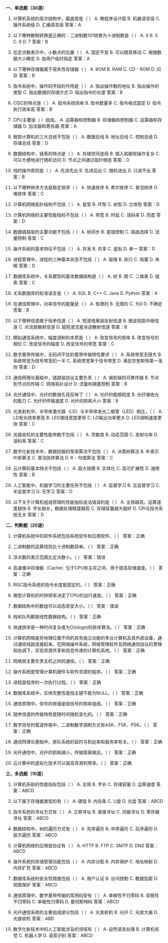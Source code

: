 **一、单选题（30道）**

1. 计算机系统的层次结构中，最底层是（  ）
A. 微程序设计级
B. 机器语言级
C. 操作系统级
D. 汇编语言级
答案：A

2. 以下哪种数制转换是正确的：二进制数101转换为十进制数是（  ）
A. 4
B. 5
C. 6
D. 7
答案：B

3. 在定点数表示中，小数点的位置（  ）
A. 固定不变
B. 可以随意移动
C. 根据数据大小确定
D. 由用户临时指定
答案：A

4. 以下哪种存储器属于易失性存储器（  ）
A. ROM
B. RAM
C. CD - ROM
D. 闪存
答案：B

5. 指令系统中，操作码字段的作用是（  ）
A. 指出操作数的地址
B. 指出操作的类型
C. 指出数据的存储方式
D. 指出指令的长度
答案：B

6. CISC的特点是（  ）
A. 指令系统简单
B. 指令数量多
C. 指令格式固定
D. 指令执行效率高
答案：B

7. CPU主要由（  ）组成。
A. 运算器和控制器
B. 存储器和控制器
C. 运算器和存储器
D. 加法器和寄存器
答案：A

8. 微型计算机的三大总线不包括（  ）
A. 数据总线
B. 地址总线
C. 控制总线
D. 存储总线
答案：D

9. 数据结构中，链表的特点是（  ）
A. 存储空间连续
B. 插入和删除操作复杂
C. 可以方便地进行随机访问
D. 节点之间通过指针相连
答案：D

10. 栈的操作原则是（  ）
A. 先进先出
B. 先进后出
C. 随机进出
D. 只进不出
答案：B

11. 以下哪种排序方法是稳定排序（  ）
A. 快速排序
B. 希尔排序
C. 冒泡排序
D. 堆排序
答案：C

12. 计算机网络拓扑结构不包括（  ）
A. 星型
B. 环型
C. 树型
D. 立体型
答案：D

13. 计算机网络的主要性能指标不包括（  ）
A. 带宽
B. 时延
C. 误码率
D. 亮度
答案：D

14. 数据链路层的主要功能不包括（  ）
A. 帧同步
B. 差错控制
C. 路由选择
D. 流量控制
答案：C

15. 操作系统的基本特征不包括（  ）
A. 并发
B. 共享
C. 虚拟
D. 单一
答案：D

16. 进程管理中，进程的三种基本状态不包括（  ）
A. 就绪
B. 执行
C. 阻塞
D. 休眠
答案：D

17. 数据库系统中，关系模型的基本数据结构是（  ）
A. 树
B. 图
C. 二维表
D. 链表
答案：C

18. 关系数据库的标准语言是（  ）
A. SQL
B. C++
C. Java
D. Python
答案：A

19. 在通信原理中，功率信号的能量是（  ）
A. 有限的
B. 无限的
C. 为0
D. 不确定
答案：B

20. 以下哪种信道属于恒参信道（  ）
A. 短波电离层反射信道
B. 微波视距中继信道
C. 对流层散射信道
D. 超短波流星余迹散射信道
答案：B

21. 模拟通信系统中，幅度调制的本质是（  ）
A. 改变信号的频率
B. 改变信号的相位
C. 改变信号的幅度
D. 改变信号的带宽
答案：C

22. 数字基带传输中，无码间干扰的基带传输特性要求（  ）
A. 系统带宽无限大
B. 系统带宽为信号带宽的一半
C. 系统带宽等于信号带宽
D. 满足奈奎斯特第一准则
答案：D

23. 通信网理论基础中，链路层协议主要负责（  ）
A. 端到端的可靠传输
B. 节点到节点的传输
C. 网络拓扑设计
D. 流量和拥塞控制
答案：B

24. 光纤通信中，光纤的数值孔径反映了（  ）
A. 光纤的粗细程度
B. 光纤接收光的能力
C. 光纤的传输速度
D. 光纤的损耗大小
答案：B

25. 光发射机中，半导体激光器（LD）与半导体发光二极管（LED）相比，（  ）
A. LD发光效率更高
B. LED谱线宽度更窄
C. LD输出功率更大
D. LED调制速度更快
答案：C

26. 光接收机的主要性能参数不包括（  ）
A. 灵敏度
B. 动态范围
C. 发射功率
D. 误码率
答案：C

27. 数字化新技术中，数据挖掘的常用算法不包括（  ）
A. 决策树算法
B. 朴素贝叶斯算法
C. 冒泡排序算法
D. K - 均值算法
答案：C

28. 云计算的基本特点不包括（  ）
A. 超大规模
B. 实体化
C. 高可扩展性
D. 通用性
答案：B

29. 人工智能中，机器学习的主要任务不包括（  ）
A. 监督学习
B. 无监督学习
C. 半监督学习
D. 无学习
答案：D

30. 以下关于计算机组成原理的性能指标说法错误的是（  ）
A. 主频越高，运算速度越快
B. 字长越长，数据处理精度越高
C. 存储容量越大越好
D. CPI与指令系统无关
答案：D


**二、判断题（20道）**

1. 计算机系统中的软件系统包括系统软件和应用软件。（  ）
答案：正确

2. 二进制数的运算规则比十进制数简单。（  ）
答案：正确

3. 浮点数的表示范围比定点数小。（  ）
答案：错误

4. 高速缓冲存储器（Cache）位于CPU和主存之间，用于提高存储速度。（  ）
答案：正确

5. RISC指令系统的指令长度是固定的。（  ）
答案：正确

6. 微型计算机的时钟频率决定了CPU的运行速度。（  ）
答案：正确

7. 数据结构中的数组可以动态改变大小。（  ）
答案：错误

8. 栈和队列都是线性数据结构。（  ）
答案：正确

9. 快速排序是一种时间复杂度为O(nlogn)的排序算法。（  ）
答案：正确

10. 计算机网络是将地理位置不同的具有独立功能的多台计算机及其外部设备，通过通信线路连接起来，在网络操作系统，网络管理软件及网络通信协议的管理和协调下，实现资源共享和信息传递的计算机系统。（  ）
答案：正确

11. 网络层主要负责主机之间的通信。（  ）
答案：正确

12. 操作系统是管理计算机硬件与软件资源的程序。（  ）
答案：正确

13. 进程是程序的一次执行过程。（  ）
答案：正确

14. 数据库系统中，实体完整性是指主键不能为NULL。（  ）
答案：正确

15. 通信原理中，信号的频谱是指信号的频率组成。（  ）
答案：正确

16. 随参信道的传输特性是随时间随机变化的。（  ）
答案：正确

17. 数字信号的载波传输中，二进制数字调制方式有ASK、FSK、PSK。（  ）
答案：正确

18. 通信网理论基础中，排队系统的延时与到达率和服务率有关。（  ）
答案：正确

19. 光纤通信中，光纤的损耗越小，传输距离越远。（  ）
答案：正确

20. 云计算中的虚拟化技术可以提高资源利用率。（  ）
答案：正确


**三、多选题（10道）**

1. 计算机系统的性能指标包括（  ）
A. 主频
B. 字长
C. 存储容量
D. 运算速度
答案：ABCD

2. 以下属于存储器类型的有（  ）
A. 硬盘
B. 内存条
C. U盘
D. 光盘
答案：ABCD

3. 指令系统的寻址方式有（  ）
A. 立即寻址
B. 直接寻址
C. 间接寻址
D. 寄存器寻址
答案：ABCD

4. 数据结构中，树的遍历方式有（  ）
A. 先序遍历
B. 中序遍历
C. 后序遍历
D. 层次遍历
答案：ABCD

5. 计算机网络的应用层协议有（  ）
A. HTTP
B. FTP
C. SMTP
D. DNS
答案：ABCD

6. 操作系统的存储管理功能包括（  ）
A. 内存分配
B. 内存保护
C. 地址映射
D. 内存扩充
答案：ABCD

7. 数据库系统的安全性措施包括（  ）
A. 用户认证
B. 访问控制
C. 数据加密
D. 视图保护
答案：ABCD

8. 通信原理中，数字基带传输的常用码型有（  ）
A. 单极性不归零码
B. 双极性不归零码
C. 单极性归零码
D. 曼彻斯特码
答案：ABCD

9. 光纤通信系统的主要组成部分包括（  ）
A. 光发射机
B. 光纤
C. 光放大器
D. 光接收机
答案：ABD

10. 数字化新技术中的人工智能涉及的领域有（  ）
A. 自然语言处理
B. 计算机视觉
C. 机器人学
D. 语音识别
答案：ABCD